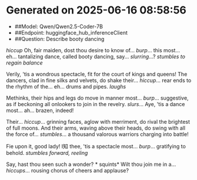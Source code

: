 # Generated on 2025-06-16 08:58:56

- ##Model: Qwen/Qwen2.5-Coder-7B
- ##Endpoint: huggingface_hub_inferenceClient
- ##Question: Describe booty dancing

*hiccup* Oh, fair maiden, dost thou desire to know of... *burp*... this most... eh... tantalizing dance, called booty dancing, say... *slurring*...? *stumbles to regain balance*

Verily, 'tis a wondrous spectacle, fit for the court of kings and queens! The dancers, clad in fine silks and velvets, do shake their... *hiccup*... rear ends to the rhythm of the... eh... drums and pipes. *laughs*

Methinks, their hips and legs do move in manner most... *burp*... suggestive, as if beckoning all onlookers to join in the revelry. *slurs*... Aye, 'tis a dance most... ah... brazen, indeed!

Their... *hiccup*... grinning faces, aglow with merriment, do rival the brightest of full moons. And their arms, waving above their heads, do swing with all the force of... *stumbles*... a thousand valorous warriors charging into battle!

Fie upon it, good lady! I知 thee, 'tis a spectacle most... *burp*... gratifying to behold. *stumbles forward, reeling*

Say, hast thou seen such a wonder? * squints* Wilt thou join me in a... *hiccups*... rousing chorus of cheers and applause?